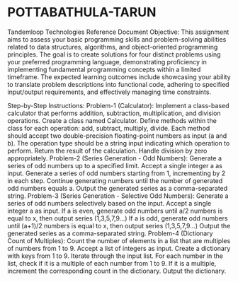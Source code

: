 # POTTABATHULA-TARUN
Tandemloop Technologies Reference Document
Objective: This assignment aims to assess your basic programming skills and problem-solving abilities related to data structures, algorithms, and object-oriented programming principles. The goal is to create solutions for four distinct problems using your preferred programming language, demonstrating proficiency in implementing fundamental programming concepts within a limited timeframe. The expected learning outcomes include showcasing your ability to translate problem descriptions into functional code, adhering to specified input/output requirements, and effectively managing time constraints.

Step-by-Step Instructions:
Problem-1 (Calculator): Implement a class-based calculator that performs addition, subtraction, multiplication, and division operations.
Create a class named Calculator.
Define methods within the class for each operation: add, subtract, multiply, divide.
Each method should accept two double-precision floating-point numbers as input (a and b).
The operation type should be a string input indicating which operation to perform.
Return the result of the calculation. Handle division by zero appropriately.
Problem-2 (Series Generation - Odd Numbers): Generate a series of odd numbers up to a specified limit.
Accept a single integer a as input.
Generate a series of odd numbers starting from 1, incrementing by 2 in each step.
Continue generating numbers until the number of generated odd numbers equals a.
Output the generated series as a comma-separated string.
Problem-3 (Series Generation - Selective Odd Numbers): Generate a series of odd numbers selectively based on the input.
Accept a single integer a as input.
If a is even, generate odd numbers until a/2 numbers is equal to x, then output series (1,3,5,7,9…)
If a is odd, generate odd numbers until (a+1)/2 numbers is equal to x, then output series (1,3,5,7,9…)
Output the generated series as a comma-separated string.
Problem-4 (Dictionary Count of Multiples): Count the number of elements in a list that are multiples of numbers from 1 to 9.
Accept a list of integers as input.
Create a dictionary with keys from 1 to 9.
Iterate through the input list.
For each number in the list, check if it is a multiple of each number from 1 to 9.
If it is a multiple, increment the corresponding count in the dictionary.
Output the dictionary.

